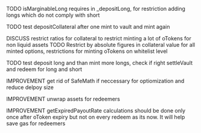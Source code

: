 TODO isMarginableLong requires in \_depositLong, for restriction adding longs which do not comply with short

TODO test depositCollateral after one mint to vault and mint again

DISCUSS restrict ratios for collateral to restrict minting a lot of oTokens for non liquid assets
TODO Restrict by absolute figures in collateral value for all minted options, restrictions for minting oTokens on whitelist level

TODO test deposit long and than mint more longs, check if right settleVault and redeem for long and short

IMPROVEMENT get rid of SafeMath if neccessary for optiomization and reduce delpoy size

IMPROVEMENT unwrap assets for redeemers

IMPROVEMENT getExpiredPayoutRate calculations should be done only once after oToken expiry but not on every redeem as its now. It will help save gas for redeemers
